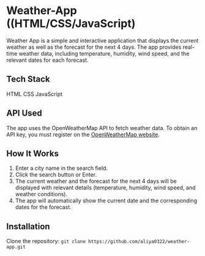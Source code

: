 # Weather-App ((HTML/CSS/JavaScript)

Weather App is a simple and interactive application that displays the current weather as well as the forecast for the next 4 days. The app provides real-time weather data, including temperature, humidity, wind speed, and the relevant dates for each forecast.

## Tech Stack
HTML
CSS 
JavaScript

## API Used
The app uses the OpenWeatherMap API to fetch weather data. To obtain an API key, you must register on the [OpenWeatherMap website](https://openweathermap.org/).

## How It Works
1. Enter a city name in the search field.
2. Click the search button or Enter.
3. The current weather and the forecast for the next 4 days will be displayed with relevant details (temperature, humidity, wind speed, and weather conditions).
4. The app will automatically show the current date and the corresponding dates for the forecast.

## Installation
Clone the repository:
```git clone https://github.com/aliya0322/weather-app.git```
